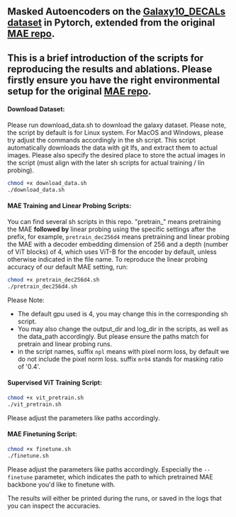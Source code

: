 ## Masked Autoencoders on the [Galaxy10_DECALs dataset](https://huggingface.co/datasets/matthieulel/galaxy10_decals) in Pytorch, extended from the original [MAE repo](https://github.com/facebookresearch/mae).

## This is a brief introduction of the scripts for reproducing the results and ablations. Please firstly ensure you have the right environmental setup for the original [MAE repo](https://github.com/facebookresearch/mae).


#### Download Dataset:
Please run download_data.sh to download the galaxy dataset. Please note, the script by default is for Linux system. For MacOS and Windows, please try adjust the commands accordingly in the sh script. This script automatically downloads the data with git lfs, and extract them to actual images. Please also specify the desired place to store the actual images in the script (must align with the later sh scripts for actual training / lin probing).

```bash
chmod +x download_data.sh
./download_data.sh
```

#### MAE Training and Linear Probing Scripts:
You can find several sh scripts in this repo. "pretrain_" means pretraining the MAE **followed by** linear probing using the specific settings after the prefix, for example, `pretrain_dec256d4` means pretraining and linear probing the MAE with a decoder embedding dimension of 256 and a depth (number of ViT blocks) of 4, which uses ViT-B for the encoder by default, unless otherwise indicated in the file name. To reproduce the linear probing accuracy of our default MAE setting, run:

```bash
chmod +x pretrain_dec256d4.sh
./pretrain_dec256d4.sh
```

Please Note:
- The default gpu used is 4, you may change this in the corresponding sh script.
- You may also change the output_dir and log_dir in the scripts, as well as the data_path accordingly. But please ensure the paths match for pretrain and linear probing runs.
- in the script names, suffix `npl` means with pixel norm loss, by default we do not include the pixel norm loss. suffix `mr04` stands for masking ratio of '0.4'.


#### Supervised ViT Training Script:
```bash
chmod +x vit_pretrain.sh
./vit_pretrain.sh
```
Please adjust the parameters like paths accordingly.

#### MAE Finetuning Script:
```bash
chmod +x finetune.sh
./finetune.sh
```
Please adjust the parameters like paths accordingly. Especially the `--finetune` parameter, which indicates the path to which pretrained MAE backbone you'd like to finetune with.

The results will either be printed during the runs, or saved in the logs that you can inspect the accuracies.